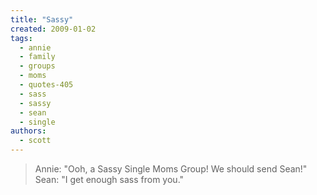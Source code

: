 ```yaml
---
title: "Sassy"
created: 2009-01-02
tags: 
  - annie
  - family
  - groups
  - moms
  - quotes-405
  - sass
  - sassy
  - sean
  - single
authors: 
  - scott
---
```


> Annie: "Ooh, a Sassy Single Moms Group! We should send Sean!" Sean: "I get enough sass from you."

